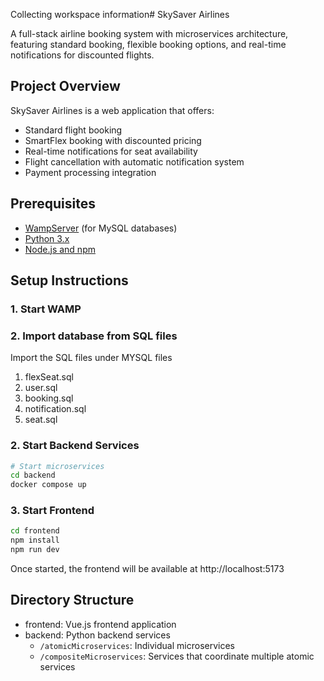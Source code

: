 Collecting workspace information# SkySaver Airlines

A full-stack airline booking system with microservices architecture, featuring standard booking, flexible booking options, and real-time notifications for discounted flights.

## Project Overview

SkySaver Airlines is a web application that offers:
- Standard flight booking
- SmartFlex booking with discounted pricing
- Real-time notifications for seat availability
- Flight cancellation with automatic notification system
- Payment processing integration


## Prerequisites

- [WampServer](https://www.wampserver.com/) (for MySQL databases)
- [Python 3.x](https://www.python.org/downloads/)
- [Node.js and npm](https://nodejs.org/)

## Setup Instructions

### 1. Start WAMP

### 2. Import database from SQL files
Import the SQL files under MYSQL files
1. flexSeat.sql
2. user.sql
3. booking.sql
4. notification.sql
5. seat.sql

### 2. Start Backend Services

```bash
# Start microservices
cd backend
docker compose up
```

### 3. Start Frontend

```bash
cd frontend
npm install
npm run dev
```

Once started, the frontend will be available at http://localhost:5173


## Directory Structure

- frontend: Vue.js frontend application
- backend: Python backend services
  - `/atomicMicroservices`: Individual microservices
  - `/compositeMicroservices`: Services that coordinate multiple atomic services

